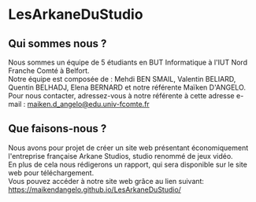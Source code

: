 # LesArkaneDuStudio

## Qui sommes nous ?

Nous sommes un équipe de 5 étudiants en BUT Informatique à l'IUT Nord Franche Comté à Belfort.  
Notre équipe est composée de : Mehdi BEN SMAIL, Valentin BELIARD, Quentin BELHADJ, Elena BERNARD et notre référente Maïken D'ANGELO.  
Pour nous contacter, adressez-vous à notre référente à cette adresse e-mail : maiken.d_angelo@edu.univ-fcomte.fr  

## Que faisons-nous ?

Nous avons pour projet de créer un site web présentant économiquement l'entreprise française Arkane Studios, studio renommé de jeux vidéo.  
En plus de cela nous rédigerons un rapport, qui sera disponible sur le site web pour téléchargement.  
Vous pouvez accéder à notre site web grâce au lien suivant: https://maikendangelo.github.io/LesArkaneDuStudio/
